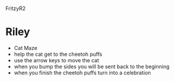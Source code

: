 FritzyR2
# Riley
* Cat Maze
* help the cat get to the cheetoh puffs
* use the arrow keys to move the cat
* when you bump the sides you will be sent back to the beginning
* when you finish the cheetoh puffs turn into a celebration

